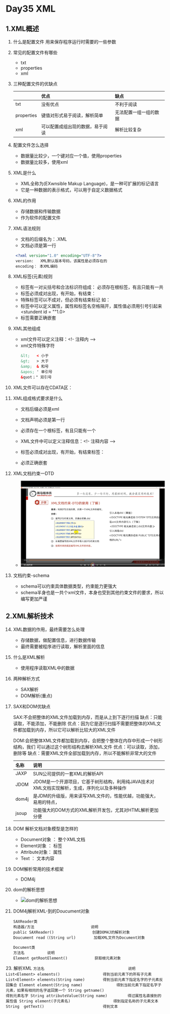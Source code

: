 # Day35 XML

## 1.XML概述
1.  什么是配置文件
    用来保存程序运行时需要的一些参数

2. 常见的配置文件有哪些
    - txt
    - properties
    - xml

3. 三种配置文件的优缺点

    |            |  优点    | 缺点 |
    | ---------- | ---- | ---- |
    | txt        | 没有优点 | 不利于阅读 |
    | properties | 键值对形式易于阅读，解析简单 | 无法配置一组一组的数据 |
    | xml        | 可以配置成组出现的数据，易于阅读 | 解析比较复杂 |

4. 配置文件怎么选择
   - 数据量比较少，一个键对应一个值，使用properties
   - 数据量比较多，使用xml

5. XML是什么
   - XML全称为(EXwnsible Makup Language)，是一种可扩展的标记语言
   - 它是一种数据的表示格式，可以用于自定义数据格式

6. XML的作用
   - 存储数据和传输数据
   - 作为软件的配置文件

7. XML语法规则
   - 文档的后缀名为：.XML
   - 文档必须是第一行
   ```xml
    <?xml version="1.0" encoding="UTF-8"?>
    version:   XML默认版本号码，该属性是必须存在的
    encoding： 本XML编码
   ```

8. XML标签(元素)规则
   - 标签有一对尖括号和合法标识符组成：<name></name> 必须存在根标签，有且只能有一共
   - 标签必须成对出现，有开始，有结束：<name></name>
   - 特殊标签可以不成对，但必须有结束标记 如：<br/>
   - 标签中可以定义属性，属性和标签名空格隔开，属性值必须用引号引起来<stundent id = ""1.0></stundnet>
   - 标签需要正确嵌套

9. XML其他组成
   - xml文件可以定义注释：<!- 注释内 -->
   - xml文件特殊字符
     ```xml
     &lt;   < 小于
     &gt;   > 大于
     &amp;  & 和号
     &apos; ' 单引号
     &quot；" 双引号
     ```


10. XML文件可以存在CDATA区：<![CDATA[内容]]>

11. XML组成格式要求是什么
    - 文档后缀必须是xml
    
    - 文档声明必须是第一行
    
    - 必须存在一个根标签，有且只能有一个
    
    - XML文件中可以定义注释信息：<!- 注释内容 -->
    
    - 标签必须成对出现，有开始，有结束标签：<name></name>
    
    - 必须正确嵌套

12. XML文档约束一DTD
    - ![DTD使用](../imgs/Day35/01-XML文档约束-DTD使用.png)

13. 文档约束-schema
    - schema可以约束具体数据类型，约束能力更强大
    - schema半身也是一共个xml文件，本身也受到其他约束文件的要求，所以编写更加严谨

## 2.XML解析技术
14. XML数据的作用，最终需要怎么处理
    - 存储数据，做配置信息，进行数据传输
    - 最终需要被程序进行读取，解析里面的信息

15. 什么是XML解析
    - 使用程序读取XML中的数据

16. 两种解析方式
    - SAX解析
    - DOM解析(重点)

17. SAX和DOM优缺点
    
    SAX:不会把整体的XML文件加载到内存，而是从上到下逐行扫描
    缺点：只能读取，不能添加，不能删除
    优点：因为它是逐行扫描不需要把整体的XML文件都加载到内存，所以它可以解析比较大的XML文件
    
    DOM:会把整体XML文件都加载到内存，会把整个整体在内存中形成一个树形结构，我们 可以通过这个树形结构去解析XML文件
    优点：可以读取，添加，删除等
    缺点：需要XML文件全部加载到内存，所以不能解析非常大的文件
    
    | 名称  | 说明                                                         |
    | ----- | ------------------------------------------------------------ |
    | JAXP  | SUN公司提供的一套XML的解析API                                |
    | JDOM  | JDOM是一个开源项目，它基于树形结构，利用纯JAVA技术对XML文档实现解析，生成，序列化以及多种操作 |
    | dom4j | 是JDM的升级版，用来读写XML文件的，性能优越，功能强大，易用的特点， |
    | jsoup | 功能强大的DOM方式的XML解析开发包，尤其对HTML解析更加分便     |
    
18. DOM 解析文档对象模型是怎样的
    - Document对象 ：    整个XML文档
    - Element对象  ：    标签
    - Attribute对象：    属性
    - Text         ：    文本内容

20. DOM解析常用的技术框架
    - DOM4j

21. dom的解析思想
    - ![dom的解析思想](02-dom的解析思想-1.png)

22. DOM4j解析XML-到的Doucument对象
    ```
    SAXReader类
    构造器/方法                         说明
    public SAXReader()                 创建DOM4J的解析对象
    Doucument read（(String url)        加载XML文件为Document对象
    ```

    ```
    Document类
    方法名          说明
    Element getRootElement()            获取根元素对象
    ```

​23.   解析XML
    ```
    方法名                                     说明
    List<Element> elements()                   得到当前元素下的所有子元素
    List<Element> elements(String name)        得到当前元素下指定名字的子元素反回集合
    Element element(String name)               得到当前元素下指定名字子元素，如果有相同的名字返回第一个
    String getname()                           得到元素名字
    String attributeValue(String name)         得过属性名直接到的属性值
    String element(子元素名)                   得到指定名称的子元素文本
    String  getText()                          得到文本
    ```